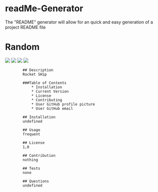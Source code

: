 # readMe-Generator
The "README" generator will allow for an quick and easy generation of a project README file

 # Random 
![](https://img.shields.io/github/issues/dchargois23/readMe-Generator)
![](https://img.shields.io/github/forks/dchargois23/readMe-Generator)
![](https://img.shields.io/github/stars/dchargois23/readMe-Generator)
![](https://img.shields.io/github/license/dchargois23/readMe-Generator)

            ## Description
            Rocket SHip

            ###Table of Contents
                * Installation
                * Current Version 
                * License
                * Contributing
                * User GitHub profile picture
                * User GitHub email
            
            ## Installation
            undefined

            ## Usage
            frequent

            ## License
            1,0

            ## Contribution
            nothing

            ## Tests
            none

            ## Questions
            undefined 
